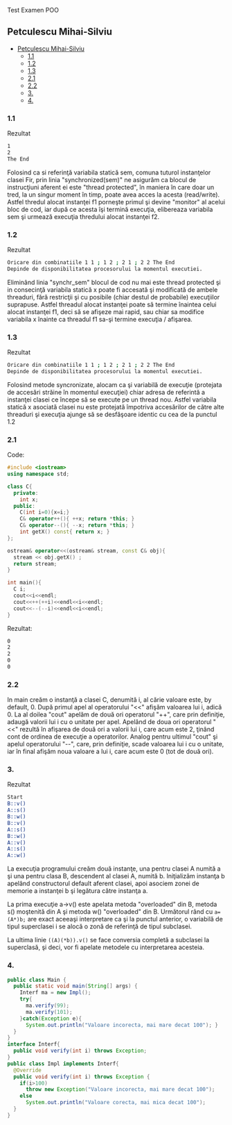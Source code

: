  Test Examen POO

## Petculescu Mihai-Silviu

- [Petculescu Mihai-Silviu](#petculescu-mihai-silviu)
  - [1.1](#11)
  - [1.2](#12)
  - [1.3](#13)
  - [2.1](#21)
  - [2.2](#22)
  - [3.](#3)
  - [4.](#4)

### 1.1

Rezultat

```bash
1
2
The End
```

Folosind ca si referinţă variabila statică sem, comuna tuturol instanţelor clasei Fir, prin linia "synchronized(sem)" ne asigurăm ca blocul de instrucţiuni aferent ei este "thread protected", în maniera în care doar un tred, la un singur moment în timp, poate avea acces la acesta (read/write). Astfel thredul alocat instanţei f1 porneşte primul şi devine "monitor" al acelui bloc de cod, iar după ce acesta îşi termină execuţia, elibereaza variabila sem şi urmează execuţia thredului alocat instanţei f2.

### 1.2

Rezultat

```bash
Oricare din combinatiile 1 1 ; 1 2 ; 2 1 ; 2 2 The End
Depinde de disponibilitatea procesorului la momentul executiei.
```

Eliminând linia "synchr_sem" blocul de cod nu mai este thread protected şi in consecinţă variabila statică x poate fi accesată şi modificată de ambele threaduri, fără restricţii şi cu posibile (chiar destul de probabile) execuţiilor suprapuse. Astfel threadul alocat instanţei poate să termine înaintea celui alocat instanţei f1, deci să se afişeze mai rapid, sau chiar sa modifice variabila x înainte ca threadul f1 sa-şi termine execuţia / afişarea.

### 1.3

Rezultat

```bash
Oricare din combinatiile 1 1 ; 1 2 ; 2 1 ; 2 2 The End
Depinde de disponibilitatea procesorului la momentul executiei.
```

Folosind metode syncronizate, alocam ca şi variabilă de execuţie (protejata de accesări străine în momentul execuţiei) chiar adresa de referintă a instanţei clasei ce începe să se execute pe un thread nou. Astfel variabila statică x asociată clasei nu este protejată împotriva accesărilor de către alte threaduri şi execuţia ajunge să se desfăşoare identic cu cea de la punctul 1.2

### 2.1

Code:

```c++
#include <iostream>
using namespace std;

class C{
  private:
    int x;
  public:
    C(int i=0){x=i;}
    C& operator++(){ ++x; return *this; }
    C& operator--(){ --x; return *this; }
    int getX() const{ return x; }
};

ostream& operator<<(ostream& stream, const C& obj){
  stream << obj.getX() ;
  return stream;
}

int main(){
  C i;
  cout<<i<<endl;
  cout<<++(++i)<<endl<<i<<endl;
  cout<<--(--i)<<endl<<i<<endl;
}
```

Rezultat:

```bash
0
2
2
0
0
```

### 2.2

In main creăm o instanţă a clasei C, denumită i, al cărie valoare este, by default, 0. După primul apel al operatorului "<<" afişăm valoarea lui i, adică 0. La al doilea "cout" apelăm de două ori operatorul "++", care prin definiţie, adaugă valorii lui i cu o unitate per apel. Apelând de doua ori operatorul "<<" rezultă în afişarea de două ori a valorii lui i, care acum este 2, ţinând cont de ordinea de execuţie a operatorilor. Analog pentru ultimul "cout" şi apelul operatorului "--", care, prin definiţie, scade valoarea lui i cu o unitate, iar în final afişăm noua valoare a lui i, care acum este 0 (tot de două ori).

### 3.

Rezultat

```bash
Start
B::v()
A::s()
B::w()
B::v()
A::s()
B::w()
A::v()
A::s()
A::w()
```

La execuţia programului creăm două instanţe, una pentru clasei A numită a şi una pentru clasa B, descendent al clasei A, numită b. Iniţializăm instanţa b apelând constructorul default aferent clasei, apoi asociem zonei de memorie a instanţei b şi legătura către instanţa a. 

La prima execuţie a->v() este apelata metoda "overloaded" din B, metoda s() moştenită din A şi metoda w() "overloaded" din B. Următorul rând cu `a=(A*)b;` are exact aceeaşi interpretare ca şi la punctul anterior, o variabilă de tipul superclasei i se alocă o zonă de referinţă de tipul subclasei.

La ultima linie `((A)(*b)).v()` se face conversia completă a subclasei la superclasă, şi deci, vor fi apelate metodele cu interpretarea acesteia.

### 4.

```java
public class Main {
  public static void main(String[] args) {
    Interf ma = new Impl();
    try{
      ma.verify(99);
      ma.verify(101);
    }catch(Exception e){
      System.out.println("Valoare incorecta, mai mare decat 100"); }
  }
}
interface Interf{
  public void verify(int i) throws Exception;
}
public class Impl implements Interf{
  @Override
  public void verify(int i) throws Exception {
    if(i>100)
      throw new Exception("Valoare incorecta, mai mare decat 100");
    else
      System.out.println("Valoare corecta, mai mica decat 100");
  }
}
```



